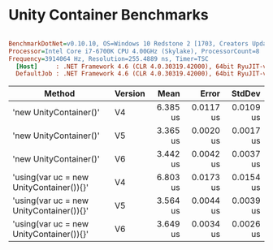 # Unity Container Benchmarks

``` ini

BenchmarkDotNet=v0.10.10, OS=Windows 10 Redstone 2 [1703, Creators Update] (10.0.15063.726)
Processor=Intel Core i7-6700K CPU 4.00GHz (Skylake), ProcessorCount=8
Frequency=3914064 Hz, Resolution=255.4889 ns, Timer=TSC
  [Host]     : .NET Framework 4.6 (CLR 4.0.30319.42000), 64bit RyuJIT-v4.7.2115.0
  DefaultJob : .NET Framework 4.6 (CLR 4.0.30319.42000), 64bit RyuJIT-v4.7.2115.0


```
|                                   Method | Version |     Mean |     Error |    StdDev |
|----------------------------------------- |-------- |---------:|----------:|----------:|
|                   'new UnityContainer()' |      V4 | 6.385 us | 0.0117 us | 0.0109 us |
|                   'new UnityContainer()' |      V5 | 3.365 us | 0.0020 us | 0.0017 us |
|                   'new UnityContainer()' |      V6 | 3.442 us | 0.0042 us | 0.0037 us |
| 'using(var uc = new UnityContainer()){}' |      V4 | 6.803 us | 0.0173 us | 0.0154 us |
| 'using(var uc = new UnityContainer()){}' |      V5 | 3.564 us | 0.0044 us | 0.0039 us |
| 'using(var uc = new UnityContainer()){}' |      V6 | 3.649 us | 0.0034 us | 0.0026 us |

